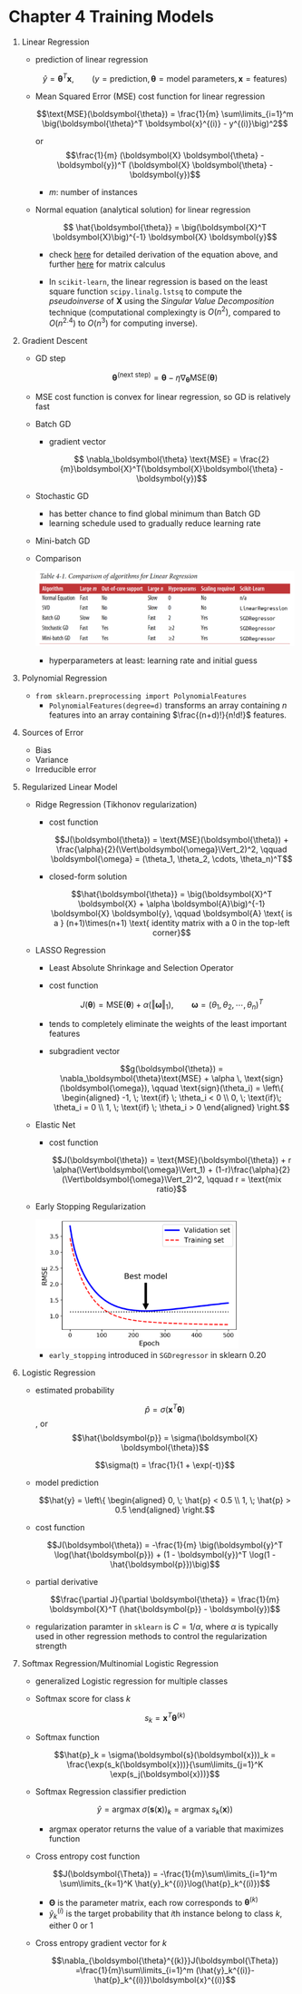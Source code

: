 # Chapter 4  Training Models

1. Linear Regression

   * prediction of linear regression

     $$\hat{y} = \boldsymbol{\theta}^T \boldsymbol{x}, \qquad (y = \text{prediction}, \boldsymbol{\theta} = \text{model parameters}, \boldsymbol{x} = \text{features})$$

   * Mean Squared Error (MSE) cost function for linear regression

     $$\text{MSE}(\boldsymbol{\theta}) = \frac{1}{m} \sum\limits_{i=1}^m \big(\boldsymbol{\theta}^T \boldsymbol{x}^{(i)} - y^{(i)}\big)^2$$

     or $$\frac{1}{m} (\boldsymbol{X} \boldsymbol{\theta} - \boldsymbol{y})^T (\boldsymbol{X} \boldsymbol{\theta} - \boldsymbol{y})$$

     * $m$: number of instances

   * Normal equation (analytical solution) for linear regression

     $$ \hat{\boldsymbol{\theta}} = \big(\boldsymbol{X}^T \boldsymbol{X}\big)^{-1} \boldsymbol{X} \boldsymbol{y}$$

     * check [here][normal_eq_derive] for detailed derivation of the equation above, and further [here][matrix_calculus] for matrix calculus

     * In `scikit-learn`, the linear regression is based on the least square function `scipy.linalg.lstsq`  to compute the *pseudoinverse* of $\boldsymbol{X}$ using the *Singular Value Decomposition* technique (computational complexingty is $O(n^2)$, compared to $O(n^{2.4})$ to $O(n^3)$ for computing inverse).

2. Gradient Descent

   * GD step

     $$\boldsymbol{\theta}^{(\text{next step})} = \boldsymbol{\theta} - \eta \nabla_\boldsymbol{\theta} \text{MSE}(\boldsymbol{\theta})$$
   
   * MSE cost function is convex for linear regression, so GD is relatively fast
   
   * Batch GD
   
     * gradient vector
   
       $$ \nabla_\boldsymbol{\theta} \text{MSE} = \frac{2}{m}\boldsymbol{X}^T(\boldsymbol{X}\boldsymbol{\theta} - \boldsymbol{y})$$
   
   * Stochastic GD
   
     * has better chance to find global minimum than Batch GD
     * learning schedule used to gradually reduce learning rate
   
   * Mini-batch GD
   
   * Comparison
   
     ![Comparison of algorithms for Linear Regression](https://raw.githubusercontent.com/lzhang12/handson-ml2/master/images/training_linear_models/Comparison_algorithms_Linear_Regression.png)
     
     * hyperparameters at least: learning rate and initial guess
   
3. Polynomial Regression

   * `from sklearn.preprocessing import PolynomialFeatures`
     * `PolynomialFeatures(degree=d)` transforms an array containing $n$ features into an array containing $\frac{(n+d)!}{n!d!}$ features.

4. Sources of Error

   * Bias
   * Variance
   * Irreducible error

5. Regularized Linear Model

   * Ridge Regression (Tikhonov regularization)

     * cost function

       $$J(\boldsymbol{\theta}) = \text{MSE}(\boldsymbol{\theta}) + \frac{\alpha}{2}(\Vert\boldsymbol{\omega}\Vert_2)^2, \qquad \boldsymbol{\omega} = (\theta_1, \theta_2, \cdots, \theta_n)^T$$

     * closed-form solution

       $$\hat{\boldsymbol{\theta}} = \big(\boldsymbol{X}^T \boldsymbol{X} + \alpha \boldsymbol{A}\big)^{-1} \boldsymbol{X} \boldsymbol{y}, \qquad \boldsymbol{A} \text{ is a } (n+1)\times(n+1) \text{ identity matrix with a 0 in the top-left corner}$$

   * LASSO Regression

     * Least Absolute Shrinkage and Selection Operator

     * cost function

       $$J(\boldsymbol{\theta}) = \text{MSE}(\boldsymbol{\theta}) + \alpha(\Vert\boldsymbol{\omega}\Vert_1), \qquad \boldsymbol{\omega} = (\theta_1, \theta_2, \cdots, \theta_n)^T$$

     * tends to completely eliminate the weights of the least important features

     * subgradient vector

       $$g(\boldsymbol{\theta}) = \nabla_\boldsymbol{\theta}\text{MSE} + \alpha \, \text{sign}(\boldsymbol{\omega}), \qquad \text{sign}(\theta_i) = \left\{ \begin{aligned} -1, \; \text{if} \; \theta_i < 0 \\ 0, \; \text{if}\; \theta_i = 0 \\ 1, \; \text{if} \; \theta_i > 0 \end{aligned} \right.$$

   * Elastic Net

     * cost function

       $$J(\boldsymbol{\theta}) = \text{MSE}(\boldsymbol{\theta}) + r \alpha(\Vert\boldsymbol{\omega}\Vert_1) + (1-r)\frac{\alpha}{2}(\Vert\boldsymbol{\omega}\Vert_2)^2, \qquad  r = \text{mix ratio}$$

   * Early Stopping Regularization

     <img src="https://raw.githubusercontent.com/lzhang12/handson-ml2/master/images/training_linear_models/Early_Stopping_Regularization.png" alt="early stopping" style="zoom:35%;" />

     * `early_stopping` introduced in `SGDregressor` in sklearn 0.20

6. Logistic Regression

   * estimated probability

     $$\hat{p} = \sigma(\boldsymbol{x}^T\boldsymbol{\theta})$$, or $$\hat{\boldsymbol{p}} = \sigma(\boldsymbol{X} \boldsymbol{\theta})$$

     $$\sigma(t) = \frac{1}{1 + \exp(-t)}$$

   * model prediction

     $$\hat{y} = \left\{ \begin{aligned} 0, \; \hat{p} < 0.5 \\ 1, \; \hat{p} > 0.5 \end{aligned} \right.$$

   * cost function

     $$J(\boldsymbol{\theta}) = -\frac{1}{m} \big(\boldsymbol{y}^T \log(\hat{\boldsymbol{p}}) + (1 - \boldsymbol{y})^T \log(1 - \hat{\boldsymbol{p}})\big)$$

   * partial derivative

     $$\frac{\partial J}{\partial \boldsymbol{\theta}} = \frac{1}{m} \boldsymbol{X}^T (\hat{\boldsymbol{p}} - \boldsymbol{y})$$

   * regularization paramter in `sklearn` is $C = 1/\alpha$, where $\alpha$ is typically used in other regression methods to control the regularization strength

7. Softmax Regression/Multinomial Logistic Regression

   * generalized Logistic regression for multiple classes

   * Softmax score for class $k$

     $$s_k = \boldsymbol{x}^T\boldsymbol{\theta}^{(k)}$$

   * Softmax function

     $$\hat{p}_k = \sigma(\boldsymbol{s}(\boldsymbol{x}))_k = \frac{\exp(s_k(\boldsymbol{x}))}{\sum\limits_{j=1}^K \exp(s_j(\boldsymbol{x}))}$$

   * Softmax Regression classifier prediction

     $$\hat{y} = \text{argmax}\;\sigma(\boldsymbol{s}(\boldsymbol{x}))_k = \text{argmax}\;s_k(\boldsymbol{x}))$$

     * $\text{argmax}$ operator returns the value of a variable that maximizes function

   * Cross entropy cost function

     $$J(\boldsymbol{\Theta}) = -\frac{1}{m}\sum\limits_{i=1}^m \sum\limits_{k=1}^K \hat{y}_k^{(i)}\log(\hat{p}_k^{(i)})$$

     * $\boldsymbol{\Theta}$ is the parameter matrix, each row corresponds to $\boldsymbol{\theta}^{(k)}$
     * $\hat{y}_k^{(i)}$ is the target probability that $i$th instance belong to class $k$, either 0 or 1

   * Cross entropy gradient vector for $k$

     $$\nabla_{\boldsymbol{\theta}^{(k)}}J(\boldsymbol{\Theta}) =\frac{1}{m}\sum\limits_{i=1}^m (\hat{y}_k^{(i)}-\hat{p}_k^{(i)})\boldsymbol{x}^{(i)}$$

   

[normal_eq_derive]: https://eli.thegreenplace.net/2014/derivation-of-the-normal-equation-for-linear-regression	"derivation of normal equation"
[matrix_calculus]: https://en.wikipedia.org/wiki/Matrix_calculus	"matrix calculus on wikipedia"